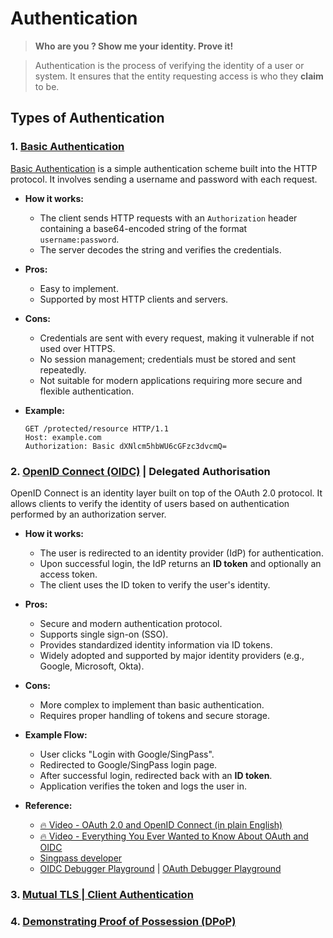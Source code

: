 # Authentication

> **Who are you ? Show me your identity. Prove it!**

> Authentication is the process of verifying the identity of a user or system. It ensures that the entity requesting access is who they **claim** to be.


## Types of Authentication

### 1. **[Basic Authentication](https://www.rfc-editor.org/rfc/rfc7617.html)**

[Basic Authentication](https://developer.mozilla.org/en-US/docs/Web/HTTP/Guides/Authentication) is a simple authentication scheme built into the HTTP protocol. It involves sending a username and password with each request.

- **How it works:**
  - The client sends HTTP requests with an `Authorization` header containing a base64-encoded string of the format `username:password`.
  - The server decodes the string and verifies the credentials.

- **Pros:**
  - Easy to implement.
  - Supported by most HTTP clients and servers.

- **Cons:**
  - Credentials are sent with every request, making it vulnerable if not used over HTTPS.
  - No session management; credentials must be stored and sent repeatedly.
  - Not suitable for modern applications requiring more secure and flexible authentication.

- **Example:**
  ```http
  GET /protected/resource HTTP/1.1
  Host: example.com
  Authorization: Basic dXNlcm5hbWU6cGFzc3dvcmQ=

### 2. **[OpenID Connect (OIDC)](https://openid.net/developers/how-connect-works/) | Delegated Authorisation**

OpenID Connect is an identity layer built on top of the OAuth 2.0 protocol. It allows clients to verify the identity of users based on authentication performed by an authorization server.

- **How it works:**
  - The user is redirected to an identity provider (IdP) for authentication.
  - Upon successful login, the IdP returns an **ID token** and optionally an access token.
  - The client uses the ID token to verify the user's identity.


- **Pros:**
  - Secure and modern authentication protocol.
  - Supports single sign-on (SSO).
  - Provides standardized identity information via ID tokens.
  - Widely adopted and supported by major identity providers (e.g., Google, Microsoft, Okta).


- **Cons:**
  - More complex to implement than basic authentication.
  - Requires proper handling of tokens and secure storage.


- **Example Flow:** 
  - User clicks "Login with Google/SingPass".
  - Redirected to Google/SingPass login page.
  - After successful login, redirected back with an **ID token**.
  - Application verifies the token and logs the user in.
 
- **Reference:**
  - [🔥 Video - OAuth 2.0 and OpenID Connect (in plain English)](https://www.youtube.com/watch?v=996OiexHze0)
  - [🔥 Video - Everything You Ever Wanted to Know About OAuth and OIDC](https://www.youtube.com/watch?v=8aCyojTIW6U)
  - [Singpass developer](https://docs.developer.singpass.gov.sg/docs)
  - [OIDC Debugger Playground](https://oidcdebugger.com/) | [OAuth Debugger Playground](https://oauthdebugger.com/)

### 3. **[Mutual TLS | Client Authentication](https://www.rfc-editor.org/rfc/rfc8705.html)**
### 4. **[Demonstrating Proof of Possession (DPoP)](https://www.rfc-editor.org/rfc/rfc9449.html)**

